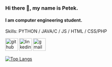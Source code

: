 ### Hi there 👋, my name is Petek.
#### I am computer engineering student.

Skills: PYTHON / JAVA/C / JS / HTML / CSS/PHP



[<img src='https://cdn.jsdelivr.net/npm/simple-icons@3.0.1/icons/github.svg' alt='github' height='40'>](https://github.com/peteksu)  [<img src='https://cdn.jsdelivr.net/npm/simple-icons@3.0.1/icons/linkedin.svg' alt='linkedin' height='40'>](https://www.linkedin.com/in/https://www.linkedin.com/in/peteksu-karpuz-5b0b5a211//)  [<img src='https://cdn.jsdelivr.net/npm/simple-icons@3.0.1/icons/gmail.svg' alt='gmail' height='40'>](peteksukarpuz95@gmail.com)  

[![Top Langs](https://github-readme-stats.vercel.app/api/top-langs/?username=peteksu)](https://github.com/anuraghazra/github-readme-stats)


